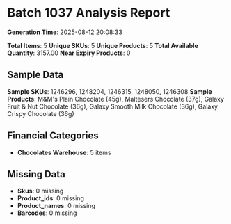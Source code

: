 # Batch 1037 Analysis Report

**Generation Time**: 2025-08-12 20:08:33

**Total Items**: 5
**Unique SKUs**: 5
**Unique Products**: 5
**Total Available Quantity**: 3157.00
**Near Expiry Products**: 0

## Sample Data
**Sample SKUs**: 1246296, 1248204, 1246315, 1248050, 1246308
**Sample Products**: M&M's Plain Chocolate (45g), Maltesers Chocolate (37g), Galaxy Fruit & Nut Chocolate (36g), Galaxy Smooth Milk Chocolate (36g), Galaxy Crispy Chocolate (36g)

## Financial Categories
- **Chocolates Warehouse**: 5 items

## Missing Data
- **Skus**: 0 missing
- **Product_ids**: 0 missing
- **Product_names**: 0 missing
- **Barcodes**: 0 missing
